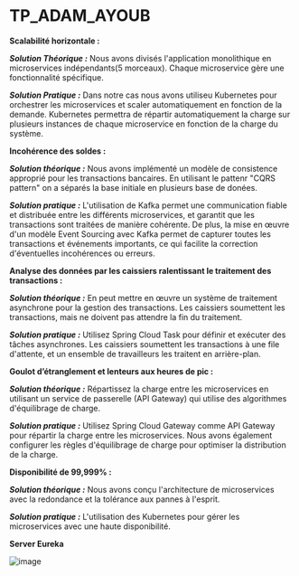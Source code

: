 # TP_ADAM_AYOUB
 
**Scalabilité horizontale :** 

***Solution Théorique :***
Nous avons divisés l'application monolithique en microservices indépendants(5 morceaux). 
Chaque microservice gère une fonctionnalité spécifique. 

***Solution Pratique :***
Dans notre cas nous avons utiliseu Kubernetes pour orchestrer les microservices et scaler automatiquement en fonction de la demande. Kubernetes permettra de répartir automatiquement la charge sur plusieurs instances de chaque microservice en fonction de la charge du système.

**Incohérence des soldes :**

***Solution théorique :***
Nous avons implémenté un modèle de consistence approprié pour les transactions bancaires. En utilisant le pattenr "CQRS pattern" on a séparés la base initiale en plusieurs base de donées.

***Solution pratique :*** 
L'utilisation de Kafka permet une communication fiable et distribuée entre les différents microservices, et garantit que les transactions sont traitées de manière cohérente. De plus, la mise en œuvre d'un modèle Event Sourcing avec Kafka permet de capturer toutes les transactions et événements importants, ce qui facilite la correction d'éventuelles incohérences ou erreurs.

**Analyse des données par les caissiers ralentissant le traitement des transactions :**

***Solution théorique :***
En peut mettre en œuvre un système de traitement asynchrone pour la gestion des transactions. Les caissiers soumettent les transactions, mais ne doivent pas attendre la fin du traitement.

***Solution pratique :*** 
Utilisez Spring Cloud Task pour définir et exécuter des tâches asynchrones. Les caissiers soumettent les transactions à une file d'attente, et un ensemble de travailleurs les traitent en arrière-plan.

**Goulot d’étranglement et lenteurs aux heures de pic :**

***Solution théorique :*** 
Répartissez la charge entre les microservices en utilisant un service de passerelle (API Gateway) qui utilise des algorithmes d'équilibrage de charge.

***Solution pratique :*** 
Utilisez Spring Cloud Gateway comme API Gateway pour répartir la charge entre les microservices. Nous avons également configurer les règles d'équilibrage de charge pour optimiser la distribution de la charge.

**Disponibilité de 99,999% :**

***Solution théorique :*** 
Nous avons conçu l'architecture de microservices avec la redondance et la tolérance aux pannes à l'esprit.

***Solution pratique :*** 
L'utilisation des Kubernetes pour gérer les microservices avec une haute disponibilité.

**Server Eureka**

![image](https://github.com/Cherrate96/TP_ADAM_AYOUB/assets/48411889/14bbc750-5fec-4145-98a7-e92f5b518444)

